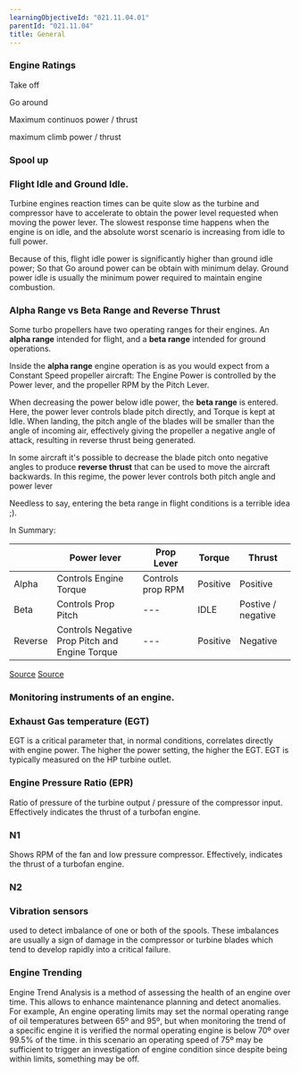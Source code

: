 ```yaml
---
learningObjectiveId: "021.11.04.01"
parentId: "021.11.04"
title: General
---
```


### Engine Ratings

Take off

Go around

Maximum continuos power / thrust

maximum climb power / thrust

### Spool up

### Flight Idle and Ground Idle.

Turbine engines reaction times can be quite slow as the turbine and compressor
have to accelerate to obtain the power level requested when moving the power
lever. The slowest response time happens when the engine is on idle, and the
absolute worst scenario is increasing from idle to full power.

Because of this, flight idle power is significantly higher than ground idle
power; So that Go around power can be obtain with minimum delay. Ground power
idle is usually the minimum power required to maintain engine combustion.

### Alpha Range vs Beta Range and Reverse Thrust

Some turbo propellers have two operating ranges for their engines. An **alpha
range** intended for flight, and a **beta range** intended for ground
operations.

Inside the **alpha range** engine operation is as you would expect from a
Constant Speed propeller aircraft: The Engine Power is controlled by the Power
lever, and the propeller RPM by the Pitch Lever.

When decreasing the power below idle power, the **beta range** is entered. Here,
the power lever controls blade pitch directly, and Torque is kept at Idle. When
landing, the pitch angle of the blades will be smaller than the angle of
incoming air, effectively giving the propeller a negative angle of attack,
resulting in reverse thrust being generated.

In some aircraft it's possible to decrease the blade pitch onto negative angles
to produce **reverse thrust** that can be used to move the aircraft backwards.
In this regime, the power lever controls both pitch angle and power lever

Needless to say, entering the beta range in flight conditions is a terrible idea
;).

In Summary:

|         | Power lever                                    | Prop Lever        | Torque   | Thrust             |
| ------- | ---------------------------------------------- | ----------------- | -------- | ------------------ |
| Alpha   | Controls Engine Torque                         | Controls prop RPM | Positive | Positive           |
| Beta    | Controls Prop Pitch                            | ---               | IDLE     | Postive / negative |
| Reverse | Controls Negative Prop Pitch and Engine Torque | ---               | Positive | Negative           |

[Source](https://skybrary.aero/articles/beta-range)
[Source](https://skybrary.aero/articles/alpha-range)

### Monitoring instruments of an engine.

### Exhaust Gas temperature (EGT)

EGT is a critical parameter that, in normal conditions, correlates directly with
engine power. The higher the power setting, the higher the EGT. EGT is typically
measured on the HP turbine outlet.

### Engine Pressure Ratio (EPR)

Ratio of pressure of the turbine output / pressure of the compressor input.
Effectively indicates the thrust of a turbofan engine.

### N1

Shows RPM of the fan and low pressure compressor. Effectively, indicates the
thrust of a turbofan engine.

### N2

### Vibration sensors

used to detect imbalance of one or both of the spools. These imbalances are
usually a sign of damage in the compressor or turbine blades which tend to
develop rapidly into a critical failure.

### Engine Trending

Engine Trend Analysis is a method of assessing the health of an engine over
time. This allows to enhance maintenance planning and detect anomalies. For
example, An engine operating limits may set the normal operating range of oil
temperatures between 65º and 95º, but when monitoring the trend of a specific
engine it is verified the normal operating engine is below 70º over 99.5% of the
time. in this scenario an operating speed of 75º may be sufficient to trigger an
investigation of engine condition since despite being within limits, something
may be off.
